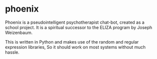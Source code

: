 # phoenix
Phoenix is a pseudointelligent psychotherapist chat-bot, created as a school project. It is a spiritual successor to the ELIZA program by Joseph Weizenbaum.

This is written in Python and makes use of the random and regular expression libraries, So it should work on most systems without much hassle.
